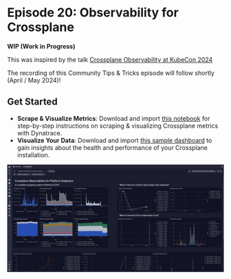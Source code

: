 # Episode 20: Observability for Crossplane

**WIP (Work in Progress)**

This was inspired by the talk [Crossplane Observability at KubeCon 2024](https://www.linkedin.com/posts/grabnerandi_observability-crossplane-kubecon-activity-7186289956489744384-AUzV?utm_source=share&utm_medium=member_desktop)

The recording of this Community Tips & Tricks episode will follow shortly (April / May 2024)!

## Get Started

- **Scrape & Visualize Metrics**: Download and import [this notebook](./instructions-notebook.json) for step-by-step
  instructions on scraping & visualizing Crossplane metrics with Dynatrace.
- **Visualize Your Data**: Download and import [this sample dashboard](./crossplane-dashboard.json) to gain insights
  about the health and performance of your Crossplane installation.

![](https://github.com/dynatrace-perfclinics/community-tips-tricks/blob/main/ep20/crossplane-dashboard.png)
